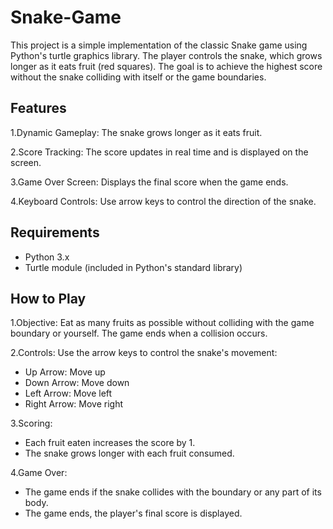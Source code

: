 # Snake-Game
This project is a simple implementation of the classic Snake game using Python's turtle graphics library. The player controls the snake, which grows longer as it eats fruit (red squares). The goal is to achieve the highest score without the snake colliding with itself or the game boundaries.

## Features
1.Dynamic Gameplay: The snake grows longer as it eats fruit.

2.Score Tracking: The score updates in real time and is displayed on the screen.

3.Game Over Screen: Displays the final score when the game ends.

4.Keyboard Controls: Use arrow keys to control the direction of the snake.

## Requirements
- Python 3.x
- Turtle module (included in Python's standard library)


## How to Play

1.Objective: Eat as many fruits as possible without colliding with the game boundary or yourself. The game ends when a collision occurs.

2.Controls:
 Use the arrow keys to control the snake's movement:
 - Up Arrow: Move up
 - Down Arrow: Move down
 - Left Arrow: Move left
 - Right Arrow: Move right

3.Scoring:
- Each fruit eaten increases the score by 1.
- The snake grows longer with each fruit consumed.

4.Game Over:
- The game ends if the snake collides with the boundary or any part of its body.
- The game ends, the player's final score is displayed.

